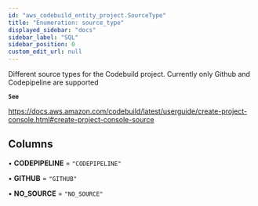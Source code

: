 ```yaml
---
id: "aws_codebuild_entity_project.SourceType"
title: "Enumeration: source_type"
displayed_sidebar: "docs"
sidebar_label: "SQL"
sidebar_position: 0
custom_edit_url: null
---
```


Different source types for the Codebuild project. Currently only Github and Codepipeline are supported

**`See`**

https://docs.aws.amazon.com/codebuild/latest/userguide/create-project-console.html#create-project-console-source

## Columns

• **CODEPIPELINE** = ``"CODEPIPELINE"``

• **GITHUB** = ``"GITHUB"``

• **NO\_SOURCE** = ``"NO_SOURCE"``
